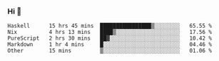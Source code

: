 ### Hi 👋

<!--START_SECTION:waka-->

```text
Haskell      15 hrs 45 mins  ████████████████▒░░░░░░░░   65.55 %
Nix          4 hrs 13 mins   ████▒░░░░░░░░░░░░░░░░░░░░   17.56 %
PureScript   2 hrs 30 mins   ██▓░░░░░░░░░░░░░░░░░░░░░░   10.42 %
Markdown     1 hr 4 mins     █░░░░░░░░░░░░░░░░░░░░░░░░   04.46 %
Other        15 mins         ▒░░░░░░░░░░░░░░░░░░░░░░░░   01.06 %
```

<!--END_SECTION:waka-->
